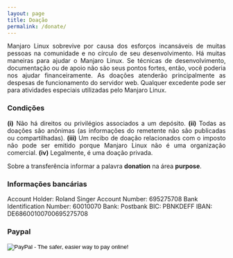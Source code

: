 ```yaml
---
layout: page
title: Doação
permalink: /donate/
---
```


<p style="text-align: justify;">Manjaro Linux sobrevive por causa dos esforços incansáveis de muitas pessoas na comunidade e no círculo de seu desenvolvimento. Há muitas maneiras para ajudar o Manjaro Linux. Se técnicas de desenvolvimento, documentação ou de apoio não são seus pontos fortes, então, você poderia nos ajudar financeiramente. As doações atenderão principalmente as despesas de funcionamento do servidor web. Qualquer excedente pode ser para atividades especiais utilizadas pelo Manjaro Linux.</p>

### Condições

<p style="text-align: justify;"><strong>(i)</strong> Não há direitos ou privilégios associados a um depósito.
<strong>(ii)</strong> Todas as doações são anônimas (as informações do remetente não são publicadas ou compartilhadas).
<strong>(iii)</strong> Um recibo de doação relacionados com o imposto não pode ser emitido porque Manjaro Linux não é uma organização comercial.
<strong>(iv)</strong> Legalmente, é uma doação privada.</p>

<p style="text-align: justify;">Sobre a transferência informar a palavra <strong>donation</strong> na área <strong>purpose</strong>.</p> 

### Informações bancárias

Account Holder: Roland Singer
Account Number: 695275708 
Bank Identification Number: 60010070
Bank: Postbank
BIC: PBNKDEFF
IBAN: DE68600100700695275708  

### Paypal

<form action="https://www.paypal.com/cgi-bin/webscr" method="post"><input type="hidden" name="cmd" value="_s-xclick" /> <input type="hidden" name="hosted_button_id" value="CMZENCJDAF2TL" /> <input type="image" alt="PayPal - The safer, easier way to pay online!" name="submit" src="https://www.paypalobjects.com/en_US/i/btn/btn_donateCC_LG.gif" /> <img alt="" src="https://www.paypalobjects.com/de_DE/i/scr/pixel.gif" width="1" height="1" border="0" /></form>

